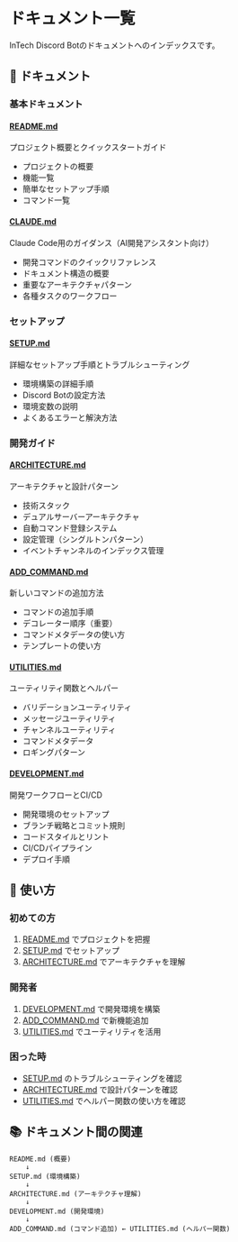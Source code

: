 # ドキュメント一覧

InTech Discord Botのドキュメントへのインデックスです。

## 📖 ドキュメント

### 基本ドキュメント

#### [README.md](../README.md)

プロジェクト概要とクイックスタートガイド

- プロジェクトの概要
- 機能一覧
- 簡単なセットアップ手順
- コマンド一覧

#### [CLAUDE.md](../CLAUDE.md)

Claude Code用のガイダンス（AI開発アシスタント向け）

- 開発コマンドのクイックリファレンス
- ドキュメント構造の概要
- 重要なアーキテクチャパターン
- 各種タスクのワークフロー

### セットアップ

#### [SETUP.md](./SETUP.md)

詳細なセットアップ手順とトラブルシューティング

- 環境構築の詳細手順
- Discord Botの設定方法
- 環境変数の説明
- よくあるエラーと解決方法

### 開発ガイド

#### [ARCHITECTURE.md](./ARCHITECTURE.md)

アーキテクチャと設計パターン

- 技術スタック
- デュアルサーバーアーキテクチャ
- 自動コマンド登録システム
- 設定管理（シングルトンパターン）
- イベントチャンネルのインデックス管理

#### [ADD_COMMAND.md](./ADD_COMMAND.md)

新しいコマンドの追加方法

- コマンドの追加手順
- デコレーター順序（重要）
- コマンドメタデータの使い方
- テンプレートの使い方

#### [UTILITIES.md](./UTILITIES.md)

ユーティリティ関数とヘルパー

- バリデーションユーティリティ
- メッセージユーティリティ
- チャンネルユーティリティ
- コマンドメタデータ
- ロギングパターン

#### [DEVELOPMENT.md](./DEVELOPMENT.md)

開発ワークフローとCI/CD

- 開発環境のセットアップ
- ブランチ戦略とコミット規則
- コードスタイルとリント
- CI/CDパイプライン
- デプロイ手順

## 🔧 使い方

### 初めての方

1. [README.md](../README.md) でプロジェクトを把握
2. [SETUP.md](./SETUP.md) でセットアップ
3. [ARCHITECTURE.md](./ARCHITECTURE.md) でアーキテクチャを理解

### 開発者

1. [DEVELOPMENT.md](./DEVELOPMENT.md) で開発環境を構築
2. [ADD_COMMAND.md](./ADD_COMMAND.md) で新機能追加
3. [UTILITIES.md](./UTILITIES.md) でユーティリティを活用

### 困った時

- [SETUP.md](./SETUP.md) のトラブルシューティングを確認
- [ARCHITECTURE.md](./ARCHITECTURE.md) で設計パターンを確認
- [UTILITIES.md](./UTILITIES.md) でヘルパー関数の使い方を確認

## 📚 ドキュメント間の関連

```text
README.md (概要)
    ↓
SETUP.md (環境構築)
    ↓
ARCHITECTURE.md (アーキテクチャ理解)
    ↓
DEVELOPMENT.md (開発環境)
    ↓
ADD_COMMAND.md (コマンド追加) ← UTILITIES.md (ヘルパー関数)
```
